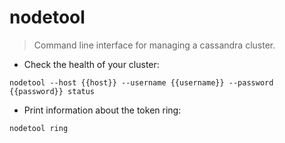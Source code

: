 # nodetool

> Command line interface for managing a cassandra cluster.

- Check the health of your cluster:

`nodetool --host {{host}} --username {{username}} --password {{password}} status`

- Print information about the token ring:

`nodetool ring`

